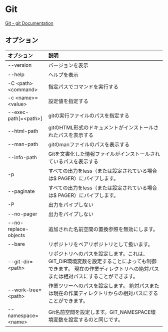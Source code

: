 # Git

[Git - git Documentation](https://git-scm.com/docs/git)

## オプション

|オプション|説明|
|:--|:--|
|--version |バージョンを表示|
|--help |ヘルプを表示|
|-C \<path\> \<command\>|指定パスでコマンドを実行する|
|-c \<name\>=\<value\>|設定値を指定する|
|--exec-path[=\<path\>]|gitの実行ファイルのパスを指定する|
|--html-path|gitのHTML形式のドキュメントがインストールされたパスを表示する|
|--man-path|gitのmanファイルのパスを表示する|
|--info-path|Gitを文書化した情報ファイルがインストールされているパスを表示する|
|-p |すべての出力をless（または設定されている場合は$ PAGER）にパイプします。|
|--paginate|すべての出力をless（または設定されている場合は$ PAGER）にパイプします。|
|-P|出力をパイプしない|
|--no-pager|出力をパイプしない|
|--no-replace-objects|追加された名前空間の置換参照を無効にします。|
|--bare|リポジトリをベアリポジトリとして扱います。|
|--git-dir=\<path\>|リポジトリへのパスを設定します。これは、GIT_DIR環境変数を設定することによっても制御できます。 現在の作業ディレクトリへの絶対パスまたは相対パスにすることができます。|
|--work-tree=\<path\>|作業ツリーへのパスを設定します。 絶対パスまたは現在の作業ディレクトリからの相対パスにすることができます。|
|--namespace=\<name\>|Git名前空間を設定します。GIT_NAMESPACE環境変数を設定するのと同じです。|
